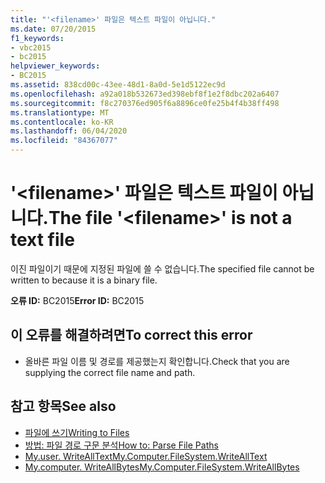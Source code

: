 ```yaml
---
title: "'<filename>' 파일은 텍스트 파일이 아닙니다."
ms.date: 07/20/2015
f1_keywords:
- vbc2015
- bc2015
helpviewer_keywords:
- BC2015
ms.assetid: 838cd00c-43ee-48d1-8a0d-5e1d5122ec9d
ms.openlocfilehash: a92a018b532673ed398ebf8f1e2f8dbc202a6407
ms.sourcegitcommit: f8c270376ed905f6a8896ce0fe25b4f4b38ff498
ms.translationtype: MT
ms.contentlocale: ko-KR
ms.lasthandoff: 06/04/2020
ms.locfileid: "84367077"
---
```

# <a name="the-file-filename-is-not-a-text-file"></a><span data-ttu-id="f3c32-102">'\<filename>' 파일은 텍스트 파일이 아닙니다.</span><span class="sxs-lookup"><span data-stu-id="f3c32-102">The file '\<filename>' is not a text file</span></span>
<span data-ttu-id="f3c32-103">이진 파일이기 때문에 지정된 파일에 쓸 수 없습니다.</span><span class="sxs-lookup"><span data-stu-id="f3c32-103">The specified file cannot be written to because it is a binary file.</span></span>  
  
 <span data-ttu-id="f3c32-104">**오류 ID:** BC2015</span><span class="sxs-lookup"><span data-stu-id="f3c32-104">**Error ID:** BC2015</span></span>  
  
## <a name="to-correct-this-error"></a><span data-ttu-id="f3c32-105">이 오류를 해결하려면</span><span class="sxs-lookup"><span data-stu-id="f3c32-105">To correct this error</span></span>  
  
- <span data-ttu-id="f3c32-106">올바른 파일 이름 및 경로를 제공했는지 확인합니다.</span><span class="sxs-lookup"><span data-stu-id="f3c32-106">Check that you are supplying the correct file name and path.</span></span>  
  
## <a name="see-also"></a><span data-ttu-id="f3c32-107">참고 항목</span><span class="sxs-lookup"><span data-stu-id="f3c32-107">See also</span></span>

- [<span data-ttu-id="f3c32-108">파일에 쓰기</span><span class="sxs-lookup"><span data-stu-id="f3c32-108">Writing to Files</span></span>](../developing-apps/programming/drives-directories-files/writing-to-files.md)
- [<span data-ttu-id="f3c32-109">방법: 파일 경로 구문 분석</span><span class="sxs-lookup"><span data-stu-id="f3c32-109">How to: Parse File Paths</span></span>](../developing-apps/programming/drives-directories-files/how-to-parse-file-paths.md)
- [<span data-ttu-id="f3c32-110">My.user. WriteAllText</span><span class="sxs-lookup"><span data-stu-id="f3c32-110">My.Computer.FileSystem.WriteAllText</span></span>](xref:Microsoft.VisualBasic.FileIO.FileSystem.WriteAllText%2A)
- [<span data-ttu-id="f3c32-111">My.computer. WriteAllBytes</span><span class="sxs-lookup"><span data-stu-id="f3c32-111">My.Computer.FileSystem.WriteAllBytes</span></span>](xref:Microsoft.VisualBasic.MyServices.FileSystemProxy.WriteAllBytes%2A)
